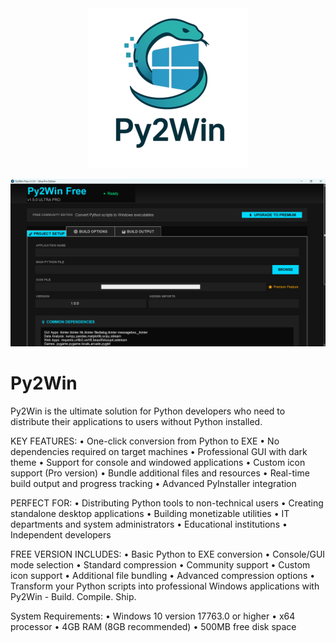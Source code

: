 <div align="center">
  <img src="https://github.com/iD01t/Py2Win/blob/main/icon.png?raw=true" alt="Py2Win"/>
</div>

![Py2Win](https://github.com/iD01t/Py2Win/blob/main/Py2Win.png?raw=true)

# Py2Win
Py2Win is the ultimate solution for Python developers who need to distribute their applications to users without Python installed.

KEY FEATURES:
• One-click conversion from Python to EXE
• No dependencies required on target machines
• Professional GUI with dark theme
• Support for console and windowed applications
• Custom icon support (Pro version)
• Bundle additional files and resources
• Real-time build output and progress tracking
• Advanced PyInstaller integration

PERFECT FOR:
• Distributing Python tools to non-technical users
• Creating standalone desktop applications
• Building monetizable utilities
• IT departments and system administrators
• Educational institutions
• Independent developers

FREE VERSION INCLUDES:
• Basic Python to EXE conversion
• Console/GUI mode selection
• Standard compression
• Community support
• Custom icon support
• Additional file bundling
• Advanced compression options
•
Transform your Python scripts into professional Windows applications with Py2Win - Build. Compile. Ship.

System Requirements:
• Windows 10 version 17763.0 or higher
• x64 processor
• 4GB RAM (8GB recommended)
• 500MB free disk space
